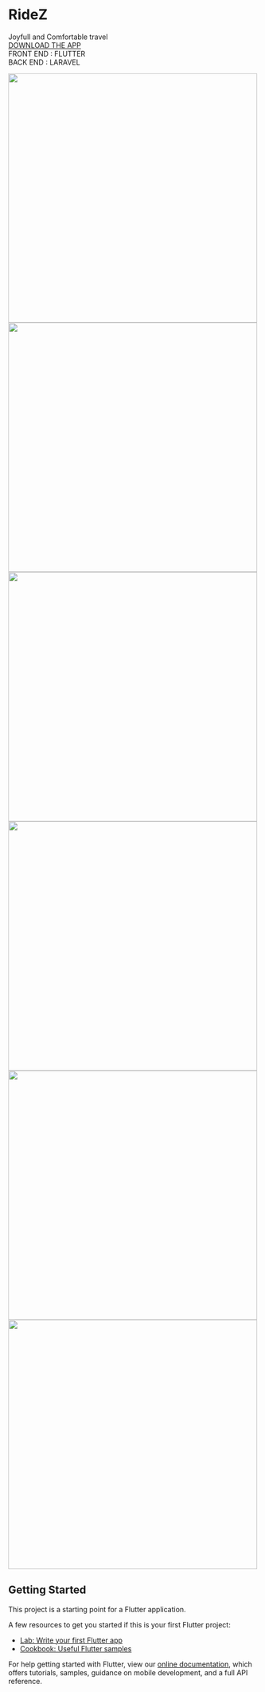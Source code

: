 
# RideZ 
Joyfull and Comfortable travel<br>
<a href="https://www.dropbox.com/s/8iireeb52o4tmkt/RIDEz.apk?dl=0">DOWNLOAD THE APP</a><br>
FRONT END : FLUTTER <br>
BACK END : LARAVEL<br>
<p align="left">
<img src ="assets/splashScreen.png" height="500">
<img src ="src/assets/imgs/ss1.png" height="500">
<img src ="src/assets/imgs/ss2.png" height="500">
<img src ="src/assets/imgs/ss3.png" height="500">
<img src ="src/assets/imgs/ss4.png" height="500">
<img src ="src/assets/imgs/ss5.png" height="500">
</p>
  


## Getting Started

This project is a starting point for a Flutter application.

A few resources to get you started if this is your first Flutter project:

- [Lab: Write your first Flutter app](https://flutter.dev/docs/get-started/codelab)
- [Cookbook: Useful Flutter samples](https://flutter.dev/docs/cookbook)

For help getting started with Flutter, view our
[online documentation](https://flutter.dev/docs), which offers tutorials,
samples, guidance on mobile development, and a full API reference.
